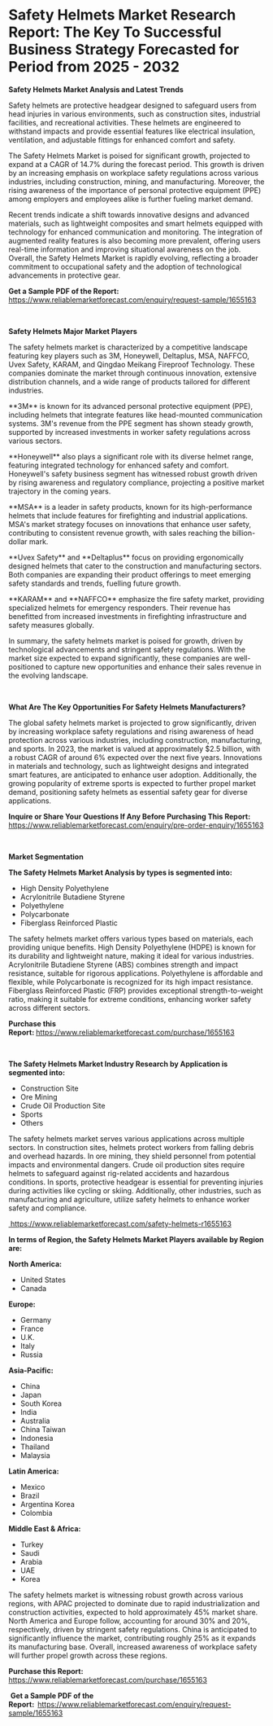 <p><h1>Safety Helmets Market Research Report: The Key To Successful Business Strategy Forecasted for Period from 2025 - 2032</h1></p><p><strong>Safety Helmets Market Analysis and Latest Trends</strong></p>
<p><p>Safety helmets are protective headgear designed to safeguard users from head injuries in various environments, such as construction sites, industrial facilities, and recreational activities. These helmets are engineered to withstand impacts and provide essential features like electrical insulation, ventilation, and adjustable fittings for enhanced comfort and safety.</p><p>The Safety Helmets Market is poised for significant growth, projected to expand at a CAGR of 14.7% during the forecast period. This growth is driven by an increasing emphasis on workplace safety regulations across various industries, including construction, mining, and manufacturing. Moreover, the rising awareness of the importance of personal protective equipment (PPE) among employers and employees alike is further fueling market demand.</p><p>Recent trends indicate a shift towards innovative designs and advanced materials, such as lightweight composites and smart helmets equipped with technology for enhanced communication and monitoring. The integration of augmented reality features is also becoming more prevalent, offering users real-time information and improving situational awareness on the job. Overall, the Safety Helmets Market is rapidly evolving, reflecting a broader commitment to occupational safety and the adoption of technological advancements in protective gear.</p></p>
<p><strong>Get a Sample PDF of the Report:&nbsp;</strong> <a href="https://www.reliablemarketforecast.com/enquiry/request-sample/1655163?utm_campaign=3228&utm_medium=2&utm_source=Github&utm_content=ia&utm_term=18042025&utm_id=safety-helmets">https://www.reliablemarketforecast.com/enquiry/request-sample/1655163</a></p>
<p>&nbsp;</p>
<p><strong>Safety Helmets Major Market Players</strong></p>
<p><p>The safety helmets market is characterized by a competitive landscape featuring key players such as 3M, Honeywell, Deltaplus, MSA, NAFFCO, Uvex Safety, KARAM, and Qingdao Meikang Fireproof Technology. These companies dominate the market through continuous innovation, extensive distribution channels, and a wide range of products tailored for different industries.</p><p>**3M** is known for its advanced personal protective equipment (PPE), including helmets that integrate features like head-mounted communication systems. 3M's revenue from the PPE segment has shown steady growth, supported by increased investments in worker safety regulations across various sectors.</p><p>**Honeywell** also plays a significant role with its diverse helmet range, featuring integrated technology for enhanced safety and comfort. Honeywell's safety business segment has witnessed robust growth driven by rising awareness and regulatory compliance, projecting a positive market trajectory in the coming years.</p><p>**MSA** is a leader in safety products, known for its high-performance helmets that include features for firefighting and industrial applications. MSA's market strategy focuses on innovations that enhance user safety, contributing to consistent revenue growth, with sales reaching the billion-dollar mark.</p><p>**Uvex Safety** and **Deltaplus** focus on providing ergonomically designed helmets that cater to the construction and manufacturing sectors. Both companies are expanding their product offerings to meet emerging safety standards and trends, fuelling future growth.</p><p>**KARAM** and **NAFFCO** emphasize the fire safety market, providing specialized helmets for emergency responders. Their revenue has benefitted from increased investments in firefighting infrastructure and safety measures globally.</p><p>In summary, the safety helmets market is poised for growth, driven by technological advancements and stringent safety regulations. With the market size expected to expand significantly, these companies are well-positioned to capture new opportunities and enhance their sales revenue in the evolving landscape.</p></p>
<p>&nbsp;</p>
<p><strong>What Are The Key Opportunities For Safety Helmets Manufacturers?</strong></p>
<p><p>The global safety helmets market is projected to grow significantly, driven by increasing workplace safety regulations and rising awareness of head protection across various industries, including construction, manufacturing, and sports. In 2023, the market is valued at approximately $2.5 billion, with a robust CAGR of around 6% expected over the next five years. Innovations in materials and technology, such as lightweight designs and integrated smart features, are anticipated to enhance user adoption. Additionally, the growing popularity of extreme sports is expected to further propel market demand, positioning safety helmets as essential safety gear for diverse applications.</p></p>
<p><strong>Inquire or Share Your Questions If Any Before Purchasing This Report:</strong> <a href="https://www.reliablemarketforecast.com/enquiry/pre-order-enquiry/1655163?utm_campaign=3228&utm_medium=2&utm_source=Github&utm_content=ia&utm_term=18042025&utm_id=safety-helmets">https://www.reliablemarketforecast.com/enquiry/pre-order-enquiry/1655163</a></p>
<p>&nbsp;</p>
<p><strong>Market Segmentation</strong></p>
<p><strong>The Safety Helmets Market Analysis by types is segmented into:</strong></p>
<p><ul><li>High Density Polyethylene</li><li>Acrylonitrile Butadiene Styrene</li><li>Polyethylene</li><li>Polycarbonate</li><li>Fiberglass Reinforced Plastic</li></ul></p>
<p><p>The safety helmets market offers various types based on materials, each providing unique benefits. High Density Polyethylene (HDPE) is known for its durability and lightweight nature, making it ideal for various industries. Acrylonitrile Butadiene Styrene (ABS) combines strength and impact resistance, suitable for rigorous applications. Polyethylene is affordable and flexible, while Polycarbonate is recognized for its high impact resistance. Fiberglass Reinforced Plastic (FRP) provides exceptional strength-to-weight ratio, making it suitable for extreme conditions, enhancing worker safety across different sectors.</p></p>
<p><strong>Purchase this Report:&nbsp;</strong><a href="https://www.reliablemarketforecast.com/purchase/1655163?utm_campaign=3228&utm_medium=2&utm_source=Github&utm_content=ia&utm_term=18042025&utm_id=safety-helmets">https://www.reliablemarketforecast.com/purchase/1655163</a></p>
<p>&nbsp;</p>
<p><strong>The Safety Helmets Market Industry Research by Application is segmented into:</strong></p>
<p><ul><li>Construction Site</li><li>Ore Mining</li><li>Crude Oil Production Site</li><li>Sports</li><li>Others</li></ul></p>
<p><p>The safety helmets market serves various applications across multiple sectors. In construction sites, helmets protect workers from falling debris and overhead hazards. In ore mining, they shield personnel from potential impacts and environmental dangers. Crude oil production sites require helmets to safeguard against rig-related accidents and hazardous conditions. In sports, protective headgear is essential for preventing injuries during activities like cycling or skiing. Additionally, other industries, such as manufacturing and agriculture, utilize safety helmets to enhance worker safety and compliance.</p></p>
<p><a href="https://www.reliablemarketforecast.com/safety-helmets-r1655163?utm_campaign=3228&utm_medium=2&utm_source=Github&utm_content=ia&utm_term=18042025&utm_id=safety-helmets">&nbsp;https://www.reliablemarketforecast.com/safety-helmets-r1655163</a></p>
<p><strong>In terms of Region, the Safety Helmets Market Players available by Region are:</strong></p>
<p>
    <p> <strong> North America: </strong>
        <ul>
            <li>United States</li>
            <li>Canada</li>
        </ul>
        </p> 
    <p> <strong> Europe: </strong>
        <ul>
            <li>Germany</li>
            <li>France</li>
            <li>U.K.</li>
            <li>Italy</li>
            <li>Russia</li>
        </ul>
        </p> 
    <p> <strong> Asia-Pacific: </strong>
        <ul>
            <li>China</li>
            <li>Japan</li>
            <li>South Korea</li>
            <li>India</li>
            <li>Australia</li>
            <li>China Taiwan</li>
            <li>Indonesia</li>
            <li>Thailand</li>
            <li>Malaysia</li>
        </ul>
        </p> 
    <p> <strong> Latin America: </strong>
        <ul>
            <li>Mexico</li>
            <li>Brazil</li>
            <li>Argentina Korea</li>
            <li>Colombia</li>
        </ul>
        </p> 
    <p> <strong> Middle East & Africa: </strong>
        <ul>
            <li>Turkey</li>
            <li>Saudi</li>
            <li>Arabia</li>
            <li>UAE</li>
            <li>Korea</li>
        </ul>
    </p>
    </p>
<p><p>The safety helmets market is witnessing robust growth across various regions, with APAC projected to dominate due to rapid industrialization and construction activities, expected to hold approximately 45% market share. North America and Europe follow, accounting for around 30% and 20%, respectively, driven by stringent safety regulations. China is anticipated to significantly influence the market, contributing roughly 25% as it expands its manufacturing base. Overall, increased awareness of workplace safety will further propel growth across these regions.</p></p>
<p><strong>Purchase this Report: </strong><a href="https://www.reliablemarketforecast.com/purchase/1655163?utm_campaign=3228&utm_medium=2&utm_source=Github&utm_content=ia&utm_term=18042025&utm_id=safety-helmets">https://www.reliablemarketforecast.com/purchase/1655163</a></p>
<p>&nbsp;<strong>Get a Sample PDF of the Report:&nbsp;&nbsp;</strong><a href="https://www.reliablemarketforecast.com/enquiry/request-sample/1655163?utm_campaign=3228&utm_medium=2&utm_source=Github&utm_content=ia&utm_term=18042025&utm_id=safety-helmets">https://www.reliablemarketforecast.com/enquiry/request-sample/1655163</a></p>
<p><strong></strong></p>
<p><p></p><p></p><p></p></p>